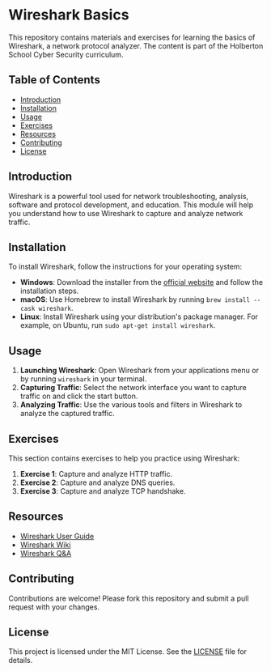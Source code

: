 # Wireshark Basics

This repository contains materials and exercises for learning the basics of Wireshark, a network protocol analyzer. The content is part of the Holberton School Cyber Security curriculum.

## Table of Contents

- [Introduction](#introduction)
- [Installation](#installation)
- [Usage](#usage)
- [Exercises](#exercises)
- [Resources](#resources)
- [Contributing](#contributing)
- [License](#license)

## Introduction

Wireshark is a powerful tool used for network troubleshooting, analysis, software and protocol development, and education. This module will help you understand how to use Wireshark to capture and analyze network traffic.

## Installation

To install Wireshark, follow the instructions for your operating system:

- **Windows**: Download the installer from the [official website](https://www.wireshark.org/download.html) and follow the installation steps.
- **macOS**: Use Homebrew to install Wireshark by running `brew install --cask wireshark`.
- **Linux**: Install Wireshark using your distribution's package manager. For example, on Ubuntu, run `sudo apt-get install wireshark`.

## Usage

1. **Launching Wireshark**: Open Wireshark from your applications menu or by running `wireshark` in your terminal.
2. **Capturing Traffic**: Select the network interface you want to capture traffic on and click the start button.
3. **Analyzing Traffic**: Use the various tools and filters in Wireshark to analyze the captured traffic.

## Exercises

This section contains exercises to help you practice using Wireshark:

1. **Exercise 1**: Capture and analyze HTTP traffic.
2. **Exercise 2**: Capture and analyze DNS queries.
3. **Exercise 3**: Capture and analyze TCP handshake.

## Resources

- [Wireshark User Guide](https://www.wireshark.org/docs/wsug_html_chunked/)
- [Wireshark Wiki](https://wiki.wireshark.org/)
- [Wireshark Q&A](https://ask.wireshark.org/)

## Contributing

Contributions are welcome! Please fork this repository and submit a pull request with your changes.

## License

This project is licensed under the MIT License. See the [LICENSE](LICENSE) file for details.